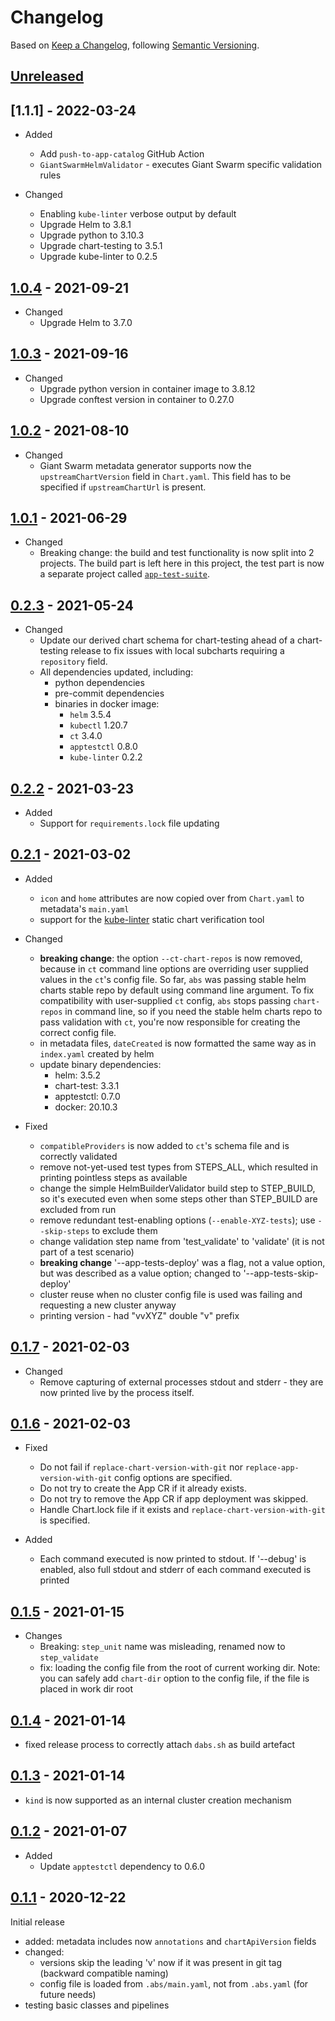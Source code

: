 # Changelog

Based on [Keep a Changelog](https://keepachangelog.com/en/1.0.0/), following [Semantic Versioning](https://semver.org/spec/v2.0.0.html).

## [Unreleased]

## [1.1.1] - 2022-03-24

- Added
  - Add `push-to-app-catalog` GitHub Action
  - `GiantSwarmHelmValidator` - executes Giant Swarm specific validation rules

- Changed
  - Enabling `kube-linter` verbose output by default
  - Upgrade Helm to 3.8.1
  - Upgrade python to 3.10.3
  - Upgrade chart-testing to 3.5.1
  - Upgrade kube-linter to 0.2.5

## [1.0.4] - 2021-09-21

- Changed
  - Upgrade Helm to 3.7.0

## [1.0.3] - 2021-09-16

- Changed
  - Upgrade python version in container image to 3.8.12
  - Upgrade conftest version in container to 0.27.0

## [1.0.2] - 2021-08-10

- Changed
  - Giant Swarm metadata generator supports now the `upstreamChartVersion` field in `Chart.yaml`. This field has
    to be specified if `upstreamChartUrl` is present.

## [1.0.1] - 2021-06-29

- Changed
  - Breaking change: the build and test functionality is now split into 2 projects. The build part is
    left here in this project, the test part is now a separate project called
    [`app-test-suite`](https://github.com/giantswarm/app-test-suite).

## [0.2.3] - 2021-05-24

- Changed
  - Update our derived chart schema for chart-testing ahead of a chart-testing release to fix issues
    with local subcharts requiring a `repository` field.
  - All dependencies updated, including:
    - python dependencies
    - pre-commit dependencies
    - binaries in docker image:
      - `helm` 3.5.4
      - `kubectl` 1.20.7
      - `ct` 3.4.0
      - `apptestctl` 0.8.0
      - `kube-linter` 0.2.2

## [0.2.2] - 2021-03-23

- Added
  - Support for `requirements.lock` file updating

## [0.2.1] - 2021-03-02

- Added
  - `icon` and `home` attributes are now copied over from `Chart.yaml` to metadata's `main.yaml`
  - support for the [kube-linter](https://docs.kubelinter.io/) static chart verification tool

- Changed
  - **breaking change**: the option `--ct-chart-repos` is now removed, because in `ct` command line options are
    overriding user supplied values in the `ct`'s config file. So far, `abs` was passing stable helm charts stable
    repo by default using command line argument. To fix compatibility with user-supplied `ct` config, `abs`
    stops passing `chart-repos` in command line, so if you need the stable helm charts repo to pass validation with
    `ct`, you're now responsible for creating the correct config file.
  - in metadata files, `dateCreated` is now formatted the same way as in `index.yaml` created by helm
  - update binary dependencies:
    - helm: 3.5.2
    - chart-test: 3.3.1
    - apptestctl: 0.7.0
    - docker: 20.10.3

- Fixed
  - `compatibleProviders` is now added to `ct`'s schema file and is correctly validated
  - remove not-yet-used test types from STEPS_ALL, which resulted in printing pointless steps as available
  - change the simple HelmBuilderValidator build step to STEP_BUILD, so it's executed even when some steps other than
    STEP_BUILD are excluded from run
  - remove redundant test-enabling options (`--enable-XYZ-tests`); use `--skip-steps` to exclude them
  - change validation step name from 'test_validate' to 'validate' (it is not part of a test scenario)
  - **breaking change** '--app-tests-deploy' was a flag, not a value option, but was described as a value option;
    changed to '--app-tests-skip-deploy'
  - cluster reuse when no cluster config file is used was failing and requesting a new cluster anyway
  - printing version - had "vvXYZ" double "v" prefix

## [0.1.7] - 2021-02-03

- Changed
  - Remove capturing of external processes stdout and stderr - they are now printed live by the process itself.

## [0.1.6] - 2021-02-03

- Fixed
  - Do not fail if `replace-chart-version-with-git` nor `replace-app-version-with-git` config options are specified.
  - Do not try to create the App CR if it already exists.
  - Do not try to remove the App CR if app deployment was skipped.
  - Handle Chart.lock file if it exists and `replace-chart-version-with-git` is specified.

- Added
  - Each command executed is now printed to stdout. If '--debug' is enabled, also full stdout and stderr of each command
    executed is printed

## [0.1.5] - 2021-01-15

- Changes
  - Breaking: `step_unit` name was misleading, renamed now to `step_validate`
  - fix: loading the config file from the root of current working dir. Note: you can safely add `chart-dir` option to
    the config file, if the file is placed in work dir root

## [0.1.4] - 2021-01-14

- fixed release process to correctly attach `dabs.sh` as build artefact

## [0.1.3] - 2021-01-14

- `kind` is now supported as an internal cluster creation mechanism

## [0.1.2] - 2021-01-07

- Added
  - Update `apptestctl` dependency to 0.6.0

## [0.1.1] - 2020-12-22

Initial release

- added: metadata includes now `annotations` and `chartApiVersion` fields
- changed:
  - versions skip the leading 'v' now if it was present in git tag (backward compatible naming)
  - config file is loaded from `.abs/main.yaml`, not from `.abs.yaml` (for future needs)
- testing basic classes and pipelines

[Unreleased]: https://github.com/giantswarm/app-build-suite/compare/v1.0.4...HEAD
[1.0.4]: https://github.com/giantswarm/app-build-suite/compare/v1.0.3...v1.0.4
[1.0.3]: https://github.com/giantswarm/app-build-suite/compare/v1.0.2...v1.0.3
[1.0.2]: https://github.com/giantswarm/app-build-suite/compare/v1.0.1...v1.0.2
[1.0.1]: https://github.com/giantswarm/app-build-suite/compare/v0.2.3...v1.0.1
[0.2.3]: https://github.com/giantswarm/app-build-suite/compare/v0.2.2...v0.2.3
[0.2.2]: https://github.com/giantswarm/app-build-suite/compare/v0.2.1...v0.2.2
[0.2.1]: https://github.com/giantswarm/app-build-suite/compare/v0.1.7...v0.2.1
[0.1.7]: https://github.com/giantswarm/app-build-suite/compare/v0.1.6...v0.1.7
[0.1.6]: https://github.com/giantswarm/app-build-suite/compare/v0.1.5...v0.1.6
[0.1.5]: https://github.com/giantswarm/app-build-suite/compare/v0.1.4...v0.1.5
[0.1.4]: https://github.com/giantswarm/app-build-suite/compare/v0.1.3...v0.1.4
[0.1.3]: https://github.com/giantswarm/app-build-suite/compare/v0.1.2...v0.1.3
[0.1.2]: https://github.com/giantswarm/app-build-suite/compare/v0.1.1...v0.1.2
[0.1.1]: https://github.com/giantswarm/app-build-suite/releases/tag/v0.1.1
